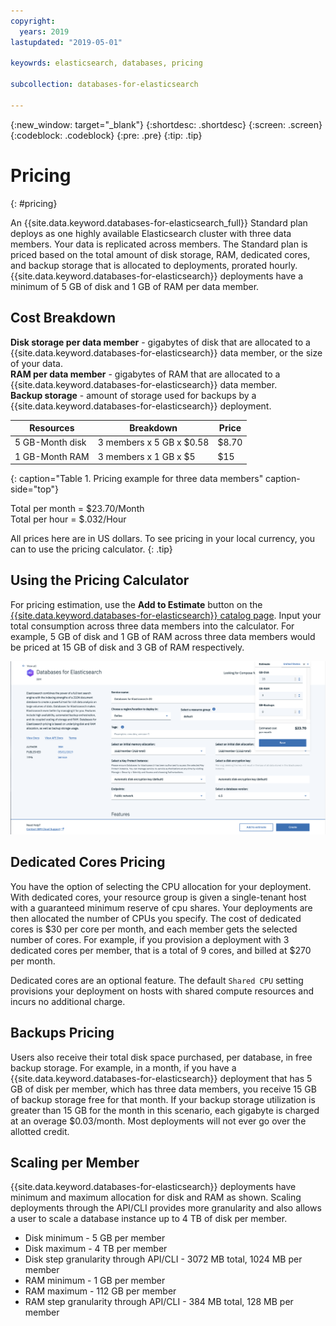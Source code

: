 ```yaml
---
copyright:
  years: 2019
lastupdated: "2019-05-01"

keyowrds: elasticsearch, databases, pricing

subcollection: databases-for-elasticsearch

---
```


{:new_window: target="_blank"}
{:shortdesc: .shortdesc}
{:screen: .screen}
{:codeblock: .codeblock}
{:pre: .pre}
{:tip: .tip}


# Pricing
{: #pricing}

An {{site.data.keyword.databases-for-elasticsearch_full}} Standard plan deploys as one highly available Elasticsearch cluster with three data members. Your data is replicated across members. The Standard plan is priced based on the total amount of disk storage, RAM, dedicated cores, and backup storage that is allocated to deployments, prorated hourly. {{site.data.keyword.databases-for-elasticsearch}} deployments have a minimum of 5 GB of disk and 1 GB of RAM per data member.

## Cost Breakdown

**Disk storage per data member** - gigabytes of disk that are allocated to a {{site.data.keyword.databases-for-elasticsearch}} data member, or the size of your data.  
**RAM per data member** - gigabytes of RAM that are allocated to a {{site.data.keyword.databases-for-elasticsearch}} data member.  
**Backup storage** - amount of storage used for backups by a {{site.data.keyword.databases-for-elasticsearch}} deployment.

Resources | Breakdown | Price
-------|-------|-------
5 GB-Month disk | 3 members x 5 GB x $0.58 | $8.70
1 GB-Month RAM | 3 members x 1 GB  x $5 | $15
{: caption="Table 1. Pricing example for three data members" caption-side="top"}

Total per month = $23.70/Month  
Total per hour = $.032/Hour

All prices here are in US dollars. To see pricing in your local currency, you can to use the pricing calculator.
{: .tip}

## Using the Pricing Calculator

For pricing estimation, use the **Add to Estimate** button on the [{{site.data.keyword.databases-for-elasticsearch}} catalog page](https://cloud.ibm.com/catalog/services/databases-for-elasticsearch). Input your total consumption across three data members into the calculator. For example, 5 GB of disk and 1 GB of RAM across three data members would be priced at 15 GB of disk and 3 GB of RAM respectively.

![Pricing calculator estimation with 5 GB of disk and 1 GB of RAM, per member](images/pricing-calc.png)

## Dedicated Cores Pricing

You have the option of selecting the CPU allocation for your deployment. With dedicated cores, your resource group is given a single-tenant host with a guaranteed minimum reserve of cpu shares. Your deployments are then allocated the number of CPUs you specify. The cost of dedicated cores is $30 per core per month, and each member gets the selected number of cores. For example, if you provision a deployment with 3 dedicated cores per member, that is a total of 9 cores, and billed at $270 per month. 

Dedicated cores are an optional feature. The default `Shared CPU` setting provisions your deployment on hosts with shared compute resources and incurs no additional charge.

## Backups Pricing

Users also receive their total disk space purchased, per database, in free backup storage. For example, in a month, if you have a {{site.data.keyword.databases-for-elasticsearch}} deployment that has 5 GB of disk per member, which has three data members, you receive 15 GB of backup storage free for that month. If your backup storage utilization is greater than 15 GB for the month in this scenario, each gigabyte is charged at an overage $0.03/month. Most deployments will not ever go over the allotted credit.

## Scaling per Member

{{site.data.keyword.databases-for-elasticsearch}} deployments have minimum and maximum allocation for disk and RAM as shown. Scaling deployments through the API/CLI provides more granularity and also allows a user to scale a database instance up to 4 TB of disk per member.
- Disk minimum - 5 GB per member
- Disk maximum - 4 TB per member
- Disk step granularity through API/CLI - 3072 MB total, 1024 MB per member
- RAM minimum - 1 GB per member
- RAM maximum - 112 GB per member
- RAM step granularity through API/CLI - 384 MB total, 128 MB per member

